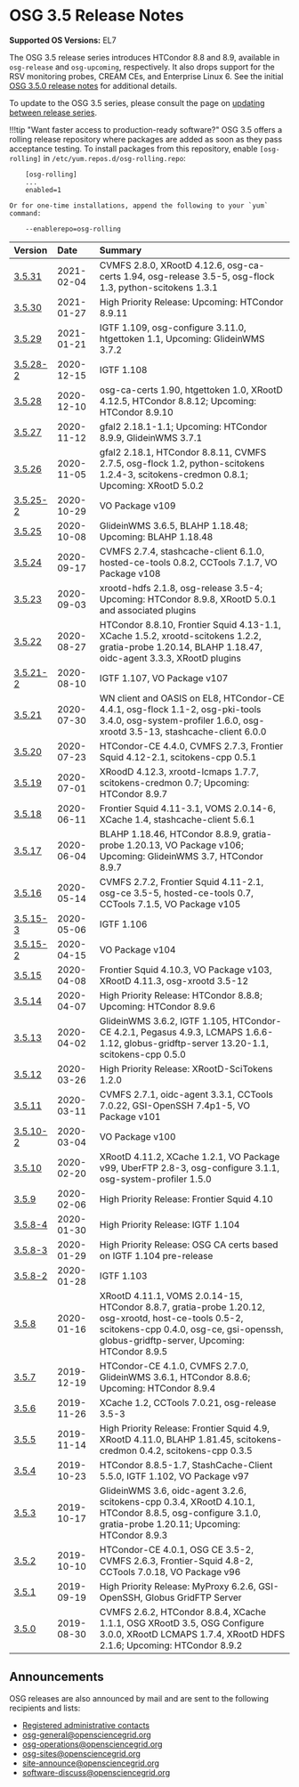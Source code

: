 OSG 3.5 Release Notes
=====================

**Supported OS Versions:** EL7

The OSG 3.5 release series introduces HTCondor 8.8 and 8.9, available in `osg-release` and `osg-upcoming`, respectively.
It also drops support for the RSV monitoring probes, CREAM CEs, and Enterprise Linux 6.
See the initial [OSG 3.5.0 release notes](3.5/release-3-5-0.md) for additional details.

To update to the OSG 3.5 series, please consult the page on
[updating between release series](release_series.md#updating-to-osg-35).

!!!tip "Want faster access to production-ready software?"
    OSG 3.5 offers a rolling release repository where packages are added as soon as they pass acceptance testing.
    To install packages from this repository, enable `[osg-rolling]` in `/etc/yum.repos.d/osg-rolling.repo`:

        [osg-rolling]
        ...
        enabled=1

    Or for one-time installations, append the following to your `yum` command:

        --enablerepo=osg-rolling

| Version                             | Date       | Summary                                                                       |
|:------------------------------------|:-----------|:------------------------------------------------------------------------------|
| [3.5.31](3.5/release-3-5-31.md)     | 2021-02-04 | CVMFS 2.8.0, XRootD 4.12.6, osg-ca-certs 1.94, osg-release 3.5-5, osg-flock 1.3, python-scitokens 1.3.1 |
| [3.5.30](3.5/release-3-5-30.md)     | 2021-01-27 | High Priority Release:  Upcoming: HTCondor 8.9.11                             |
| [3.5.29](3.5/release-3-5-29.md)     | 2021-01-21 | IGTF 1.109, osg-configure 3.11.0, htgettoken 1.1, Upcoming: GlideinWMS 3.7.2  |
| [3.5.28-2](3.5/release-3-5-28-2.md) | 2020-12-15 | IGTF 1.108                                                                    |
| [3.5.28](3.5/release-3-5-28.md)     | 2020-12-10 | osg-ca-certs 1.90, htgettoken 1.0, XRootD 4.12.5, HTCondor 8.8.12; Upcoming: HTCondor 8.9.10 |
| [3.5.27](3.5/release-3-5-27.md)     | 2020-11-12 | gfal2 2.18.1-1.1; Upcoming: HTCondor 8.9.9, GlideinWMS 3.7.1                  |
| [3.5.26](3.5/release-3-5-26.md)     | 2020-11-05 | gfal2 2.18.1, HTCondor 8.8.11, CVMFS 2.7.5, osg-flock 1.2, python-scitokens 1.2.4-3, scitokens-credmon 0.8.1; Upcoming: XRootD 5.0.2 |
| [3.5.25-2](3.5/release-3-5-25-2.md) | 2020-10-29 | VO Package v109                                                               |
| [3.5.25](3.5/release-3-5-25.md)     | 2020-10-08 | GlideinWMS 3.6.5, BLAHP 1.18.48; Upcoming: BLAHP 1.18.48                      |
| [3.5.24](3.5/release-3-5-24.md)     | 2020-09-17 | CVMFS 2.7.4, stashcache-client 6.1.0, hosted-ce-tools 0.8.2, CCTools 7.1.7, VO Package v108 |
| [3.5.23](3.5/release-3-5-23.md)     | 2020-09-03 | xrootd-hdfs 2.1.8, osg-release 3.5-4; Upcoming: HTCondor 8.9.8, XRootD 5.0.1 and associated plugins |
| [3.5.22](3.5/release-3-5-22.md)     | 2020-08-27 | HTCondor 8.8.10, Frontier Squid 4.13-1.1, XCache 1.5.2, xrootd-scitokens 1.2.2, gratia-probe 1.20.14, BLAHP 1.18.47, oidc-agent 3.3.3, XRootD plugins |
| [3.5.21-2](3.5/release-3-5-21-2.md) | 2020-08-10 | IGTF 1.107, VO Package v107                                                   |
| [3.5.21](3.5/release-3-5-21.md)     | 2020-07-30 | WN client and OASIS on EL8, HTCondor-CE 4.4.1, osg-flock 1.1-2, osg-pki-tools 3.4.0, osg-system-profiler 1.6.0, osg-xrootd 3.5-13, stashcache-client 6.0.0 |
| [3.5.20](3.5/release-3-5-20.md)     | 2020-07-23 | HTCondor-CE 4.4.0, CVMFS 2.7.3, Frontier Squid 4.12-2.1, scitokens-cpp 0.5.1  |
| [3.5.19](3.5/release-3-5-19.md)     | 2020-07-01 | XRoodD 4.12.3, xrootd-lcmaps 1.7.7, scitokens-credmon 0.7; Upcoming: HTCondor 8.9.7 |
| [3.5.18](3.5/release-3-5-18.md)     | 2020-06-11 | Frontier Squid 4.11-3.1, VOMS 2.0.14-6, XCache 1.4, stashcache-client 5.6.1   |
| [3.5.17](3.5/release-3-5-17.md)     | 2020-06-04 | BLAHP 1.18.46, HTCondor 8.8.9, gratia-probe 1.20.13, VO Package v106; Upcoming: GlideinWMS 3.7, HTCondor 8.9.7 |
| [3.5.16](3.5/release-3-5-16.md)     | 2020-05-14 | CVMFS 2.7.2, Frontier Squid 4.11-2.1, osg-ce 3.5-5, hosted-ce-tools 0.7, CCTools 7.1.5, VO Package v105 |
| [3.5.15-3](3.5/release-3-5-15-3.md) | 2020-05-06 | IGTF 1.106                                                                    |
| [3.5.15-2](3.5/release-3-5-15-2.md) | 2020-04-15 | VO Package v104                                                               |
| [3.5.15](3.5/release-3-5-15.md)     | 2020-04-08 | Frontier Squid 4.10.3, VO Package v103, XRootD 4.11.3, osg-xrootd 3.5-12      |
| [3.5.14](3.5/release-3-5-14.md)     | 2020-04-07 | High Priority Release: HTCondor 8.8.8; Upcoming: HTCondor 8.9.6               |
| [3.5.13](3.5/release-3-5-13.md)     | 2020-04-02 | GlideinWMS 3.6.2, IGTF 1.105, HTCondor-CE 4.2.1, Pegasus 4.9.3, LCMAPS 1.6.6-1.12, globus-gridftp-server 13.20-1.1, scitokens-cpp 0.5.0 |
| [3.5.12](3.5/release-3-5-12.md)     | 2020-03-26 | High Priority Release: XRootD-SciTokens 1.2.0                                 |
| [3.5.11](3.5/release-3-5-11.md)     | 2020-03-11 | CVMFS 2.7.1, oidc-agent 3.3.1, CCTools 7.0.22, GSI-OpenSSH 7.4p1-5, VO Package v101 |
| [3.5.10-2](3.5/release-3-5-10-2.md) | 2020-03-04 | VO Package v100                                                               |
| [3.5.10](3.5/release-3-5-10.md)     | 2020-02-20 | XRootD 4.11.2, XCache 1.2.1, VO Package v99, UberFTP 2.8-3, osg-configure 3.1.1, osg-system-profiler 1.5.0 |
| [3.5.9](3.5/release-3-5-9.md)       | 2020-02-06 | High Priority Release: Frontier Squid 4.10                                    |
| [3.5.8-4](3.5/release-3-5-8-4.md)   | 2020-01-30 | High Priority Release: IGTF 1.104                                             |
| [3.5.8-3](3.5/release-3-5-8-3.md)   | 2020-01-29 | High Priority Release: OSG CA certs based on IGTF 1.104 pre-release           |
| [3.5.8-2](3.5/release-3-5-8-2.md)   | 2020-01-28 | IGTF 1.103                                                                    |
| [3.5.8](3.5/release-3-5-8.md)       | 2020-01-16 | XRootD 4.11.1, VOMS 2.0.14-15, HTCondor 8.8.7, gratia-probe 1.20.12, osg-xrootd, host-ce-tools 0.5-2, scitokens-cpp 0.4.0, osg-ce, gsi-openssh, globus-gridftp-server, Upcoming: HTCondor 8.9.5 |
| [3.5.7](3.5/release-3-5-7.md)       | 2019-12-19 | HTCondor-CE 4.1.0, CVMFS 2.7.0, GlideinWMS 3.6.1, HTCondor 8.8.6; Upcoming: HTCondor 8.9.4 |
| [3.5.6](3.5/release-3-5-6.md)       | 2019-11-26 | XCache 1.2, CCTools 7.0.21, osg-release 3.5-3                                 |
| [3.5.5](3.5/release-3-5-5.md)       | 2019-11-14 | High Priority Release: Frontier Squid 4.9, XRootD 4.11.0, BLAHP 1.81.45, scitokens-credmon 0.4.2, scitokens-cpp 0.3.5 |
| [3.5.4](3.5/release-3-5-4.md)       | 2019-10-23 | HTCondor 8.8.5-1.7, StashCache-Client 5.5.0, IGTF 1.102, VO Package v97       |
| [3.5.3](3.5/release-3-5-3.md)       | 2019-10-17 | GlideinWMS 3.6, oidc-agent 3.2.6, scitokens-cpp 0.3.4, XRootD 4.10.1, HTCondor 8.8.5, osg-configure 3.1.0, gratia-probe 1.20.11; Upcoming: HTCondor 8.9.3 |
| [3.5.2](3.5/release-3-5-2.md)       | 2019-10-10 | HTCondor-CE 4.0.1, OSG CE 3.5-2, CVMFS 2.6.3, Frontier-Squid 4.8-2, CCTools 7.0.18, VO Package v96 |
| [3.5.1](3.5/release-3-5-1.md)       | 2019-09-19 | High Priority Release: MyProxy 6.2.6, GSI-OpenSSH, Globus GridFTP Server      |
| [3.5.0](3.5/release-3-5-0.md)       | 2019-08-30 | CVMFS 2.6.2, HTCondor 8.8.4, XCache 1.1.1, OSG XRootD 3.5, OSG Configure 3.0.0, XRootD LCMAPS 1.7.4, XRootD HDFS 2.1.6; Upcoming: HTCondor 8.9.2 |

Announcements
-------------

OSG releases are also announced by mail and are sent to the following recipients and lists:

-   [Registered administrative contacts](../common/registration.md#registering-resources)
-   [osg-general@opensciencegrid.org](https://listserv.fnal.gov/scripts/wa.exe?A0=OSG-GENERAL)
-   [osg-operations@opensciencegrid.org](https://listserv.fnal.gov/scripts/wa.exe?A0=OSG-OPERATIONS)
-   [osg-sites@opensciencegrid.org](https://listserv.fnal.gov/scripts/wa.exe?A0=OSG-SITES)
-   [site-announce@opensciencegrid.org](https://listserv.fnal.gov/scripts/wa.exe?A0=site-announce)
-   [software-discuss@opensciencegrid.org](https://listserv.fnal.gov/scripts/wa.exe?A0=software-discuss)
